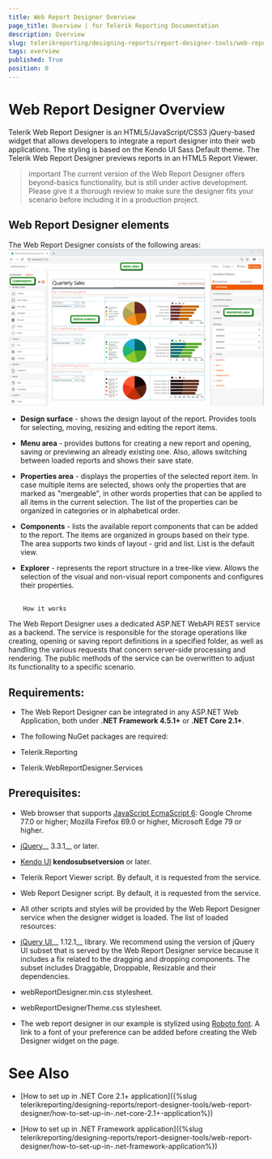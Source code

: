 ```yaml
---
title: Web Report Designer Overview
page_title: Overview | for Telerik Reporting Documentation
description: Overview
slug: telerikreporting/designing-reports/report-designer-tools/web-report-designer/overview
tags: overview
published: True
position: 0
---
```


# Web Report Designer Overview



Telerik Web Report Designer is an HTML5/JavaScript/CSS3 jQuery-based widget that allows developers
        to integrate a report designer into their web applications. The styling is based on the Kendo UI Sass Default
        theme. The Telerik Web Report Designer previews reports in an HTML5 Report Viewer.
      

>important The current version of the Web Report Designer offers beyond-basics functionality, but is still under          active development. Please give it a thorough review to make sure the designer fits your scenario           before including it in a production project.        


## Web Report Designer elements 

The Web Report Designer consists of the following areas:  
  ![Web Report Designer With Dashboard Report](images/Designer/web-report-designer-dashboard.png)

* __Design surface__ - shows the design layout of the report. Provides tools for selecting, moving,
              resizing and editing the report items.
            

* __Menu area__ - provides buttons for creating a new report and opening, saving or previewing an
              already existing one. Also, allows switching between loaded reports and shows their save state.
            

* __Properties area__ - displays the properties of the selected report item. In case multiple items
              are selected, shows only the properties that are marked as "mergeable", in other words properties
              that can be applied to all items in the current selection. The list of the properties can be
              organized in categories or in alphabetical order.
            

* __Components__ - lists the available report components that can be added to the report. The items are
              organized in groups based on their type. The area supports two kinds of layout - grid and list.
              List is the default view.
            

* __Explorer__ - represents the report structure in a tree-like view. Allows the selection of the visual
              and non-visual report components and configures their properties.
            

## 
        How it works
      

The Web Report Designer uses a dedicated ASP.NET WebAPI REST service as a backend. The service
          is responsible for the storage operations like creating, opening or saving report definitions
          in a specified folder, as well as handling the various requests that concern server-side processing
          and rendering. The public methods of the service can be overwritten to adjust its functionality
          to a specific scenario.
        

## Requirements:

* The Web Report Designer can be integrated in any ASP.NET Web Application, both
              under __.NET Framework 4.5.1+__ or __.NET Core 2.1+__.
            

* The following NuGet packages are required:
            

* Telerik.Reporting
                

* Telerik.WebReportDesigner.Services
                

## Prerequisites:

* Web browser that supports
              [JavaScript EcmaScript 6](https://es6.io): Google Chrome 77.0 or higher;
              Mozilla Firefox 69.0 or higher, Microsoft Edge 79 or higher.
            

* [jQuery](http://jquery.com/download/)__ 3.3.1__ or later.
            

* [Kendo UI](http://www.kendoui.com/) __kendosubsetversion__ or later.
            

* Telerik Report Viewer script. By default, it is requested from the service.
            

* Web Report Designer script. By default, it is requested from the service.
            

* All other scripts and styles will be provided by the Web Report Designer service
              when the designer widget is loaded. The list of loaded resources:
            

* [jQuery UI](https://jqueryui.com/)__ 1.12.1__ library.
                  We recommend using the version of jQuery UI subset that is
                  served by the Web Report Designer service because it includes a fix related to
                  the dragging and dropping components.
                The subset includes Draggable, Droppable, Resizable and their dependencies.
                

* webReportDesigner.min.css stylesheet.

* webReportDesignerTheme.css stylesheet.

* The web report designer in our example is stylized using
              [Roboto font](https://fonts.google.com/specimen/Roboto). A link to a font of your
              preference can be added before creating the Web Designer widget on the page.
            

# See Also

 * [How to set up in .NET Core 2.1+ application]({%slug telerikreporting/designing-reports/report-designer-tools/web-report-designer/how-to-set-up-in-.net-core-2.1+-application%})

 * [How to set up in .NET Framework application]({%slug telerikreporting/designing-reports/report-designer-tools/web-report-designer/how-to-set-up-in-.net-framework-application%})
